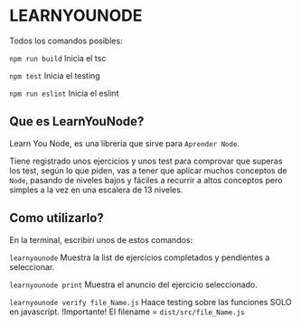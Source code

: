 # LEARNYOUNODE

Todos los comandos posibles:

`npm run build` Inicia el tsc

`npm test` Inicia el testing

`npm run eslint` Inicia el eslint

## Que es LearnYouNode?

Learn You Node, es una libreria que sirve para `Aprender Node`.

Tiene registrado unos ejercicios y unos test para comprovar que superas los test, según lo que piden, vas a tener que aplicar muchos conceptos de `Node`, pasando de niveles bajos y fáciles a recurrir a altos conceptos pero simples a la vez en una escalera de 13 niveles.

## Como utilizarlo?

En la terminal, escribiri unos de estos comandos:

`learnyounode` Muestra la list de ejercicios completados y pendientes a seleccionar.

`learnyounode print` Muestra el anuncio del ejercicio seleccionado.

`learnyounode verify file_Name.js` Haace testing sobre las funciones SOLO en javascript. !Importante! El filename = `dist/src/file_Name.js`
